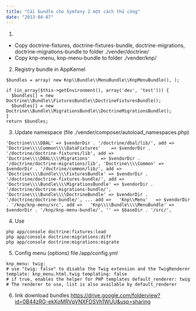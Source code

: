 ```yaml
---
title: "Cài bundle cho Symfony 2 một cách thủ công"
date: "2013-04-07"
---
```


1.
  * Copy doctrine-fixtures, doctrine-fixtures-bundle, doctrine-migrations, doctrine-migrations-bundle to folder ./vender/doctrine/
  * Copy knp-menu, knp-menu-bundle to folder ./vender/knp/

2. Registry bundle in AppKernel

```
$bundles = array( new Knp\\Bundle\\MenuBundle\\KnpMenuBundle(), );

if (in_array($this->getEnvironment(), array('dev', 'test'))) {
  $bundles[] = new Doctrine\\Bundle\\FixturesBundle\\DoctrineFixturesBundle();
  $bundles[] = new Doctrine\\Bundle\\MigrationsBundle\\DoctrineMigrationsBundle();
}
return $bundles;
```

3. Update namespace (file ./vender/composer/autoload_namespaces.php)

```
'Doctrine\\\\DBAL' => $vendorDir . '/doctrine/dbal/lib/', add =>    'Doctrine\\\\Common\\\\DataFixtures'    => $vendorDir . '/doctrine/doctrine-fixtures/lib', add =>    'Doctrine\\\\DBAL\\\\Migrations'    => $vendorDir . '/doctrine/doctrine-migrations/lib', 'Doctrine\\\\Common' => $vendorDir . '/doctrine/common/lib/', add =>    'Doctrine\\\\Bundle\\\\FixturesBundle' => $vendorDir . '/doctrine/doctrine-fixtures-bundle/', add =>   'Doctrine\\\\Bundle\\\\MigrationsBundle' => $vendorDir . '/doctrine/doctrine-migrations-bundle/', 'Doctrine\\\\Bundle\\\\DoctrineBundle' => $vendorDir . '/doctrine/doctrine-bundle/', ... add =>   'Knp\\Menu'   => $vendorDir . '/knp/knp-menu/src', add =>   'Knp\\\\Bundle\\\\MenuBundle' => $vendorDir . '/knp/knp-menu-bundle/', '' => $baseDir . '/src/',
```

4. Use

```
php app/console doctrine:fixtures:load
php app/console doctrine:migrations:diff
php app/console doctrine:migrations:migrate
```

5. Config menu (options) file /app/config.yml

```
knp_menu: twig:
# use "twig: false" to disable the Twig extension and the TwigRenderer template: knp_menu.html.twig templating: false
# if true, enables the helper for PHP templates default_renderer: twig
# The renderer to use, list is also available by default_renderer
```

6. link download bundles https://drive.google.com/folderview?id=0B44zRG-ekXoMRVpVNXFDSVh1WUU&usp=sharing
